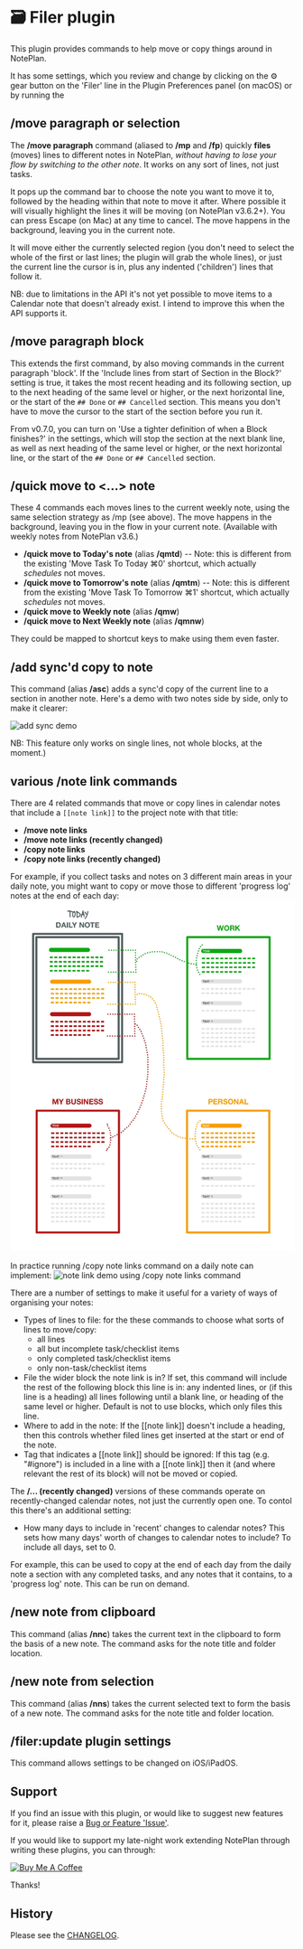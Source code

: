 # 🗃 Filer plugin
This plugin provides commands to help move or copy things around in NotePlan.

It has some settings, which you review and change by clicking on the ⚙️ gear button on the 'Filer' line in the Plugin Preferences panel (on macOS) or by running the 

## /move paragraph or selection
The **/move paragraph** command (aliased to **/mp** and **/fp**) quickly **files** (moves) lines to different notes in NotePlan, _without having to lose your flow by switching to the other note_. It works on any sort of lines, not just tasks.

It pops up the command bar to choose the note you want to move it to, followed by the heading within that note to move it after. Where possible it will visually highlight the lines it will be moving (on NotePlan v3.6.2+). You can press Escape (on Mac) at any time to cancel.  The move happens in the background, leaving you in the current note.

It will move either the currently selected region (you don't need to select the whole of the first or last lines; the plugin will grab the whole lines), or just the current line the cursor is in, plus any indented ('children') lines that follow it.

NB: due to limitations in the API it's not yet possible to move items to a Calendar note that doesn't already exist. I intend to improve this when the API supports it.

## /move paragraph block
This extends the first command, by also moving commands in the current paragraph 'block'. If the 'Include lines from start of Section in the Block?' setting is true, it takes the most recent heading and its following section, up to the next heading of the same level or higher, or the next horizontal line, or the start of the `## Done` or `## Cancelled` section. This means you don't have to move the cursor to the start of the section before you run it.

From v0.7.0, you can turn on 'Use a tighter definition of when a Block finishes?' in the settings, which will stop the section at the next blank line, as well as next heading of the same level or higher, or the next horizontal line, or the start of the `## Done` or `## Cancelled` section.

## /quick move to <...> note
These 4 commands each moves lines to the current weekly note, using the same selection strategy as /mp (see above). The move happens in the background, leaving you in the flow in your current note. (Available with weekly notes from NotePlan v3.6.)

- **/quick move to Today's note** (alias **/qmtd**) -- Note: this is different from the existing 'Move Task To Today ⌘0' shortcut, which actually _schedules_ not moves.
- **/quick move to Tomorrow's note** (alias **/qmtm**) -- Note: this is different from the existing 'Move Task To Tomorrow ⌘1' shortcut, which actually _schedules_ not moves.
- **/quick move to Weekly note** (alias **/qmw**)
- **/quick move to Next Weekly note** (alias **/qmnw**)

They could be mapped to shortcut keys to make using them even faster.

## /add sync'd copy to note
This command (alias **/asc**) adds a sync'd copy of the current line to a section in another note.  Here's a demo with two notes side by side, only to make it clearer:

![add sync demo](add-link-line-demo-T2.gif)

<!-- NB: This only works with the "synced blocks" feature available in the NotePlan Lab from v3.5.2. -->
NB: This feature only works on single lines, not whole blocks, at the moment.)

## various /note link commands
There are 4 related commands that move or copy lines in calendar notes that include a `[[note link]]` to the project note with that title:
- **/move note links**
- **/move note links (recently changed)**
- **/copy note links**
- **/copy note links (recently changed)**

For example, if you collect tasks and notes on 3 different main areas in your daily note, you might want to copy or move those to different 'progress log' notes at the end of each day: ![project log overview](project-log-jordon-view.jpg)

In practice running /copy note links command on a daily note can implement:
![note link demo using /copy note links command](note-link-example1.gif)

There are a number of settings to make it useful for a variety of ways of organising your notes:

- Types of lines to file: for the these commands to choose what sorts of lines to move/copy:
  - all lines
  - all but incomplete task/checklist items
  - only completed task/checklist items
  - only non-task/checklist items
- File the wider block the note link is in? If set, this command will include the rest of the following block this line is in: any indented lines, or (if this line is a heading) all lines following until a blank line, or heading of the same level or higher. Default is not to use blocks, which only files this line.
- Where to add in the note: If the [[note link]] doesn't include a heading, then this controls whether filed lines get inserted at the start or end of the note.
- Tag that indicates a [[note link]] should be ignored: If this tag (e.g. "#ignore") is included in a line with a [[note link]] then it (and where relevant the rest of its block) will not be moved or copied.

The **/... (recently changed)** versions of these commands operate on recently-changed calendar notes, not just the currently open one. To contol this there's an additional setting:
- How many days to include in 'recent' changes to calendar notes? This sets how many days' worth of changes to calendar notes to include? To include all days, set to 0.

For example, this can be used to copy at the end of each day from the daily note a section with any completed tasks, and any notes that it contains, to a 'progress log' note. This can be run on demand.
<!-- , or could be automated through the following method ...

### Running through a Template

??? parameters from Templates -->

## /new note from clipboard
This command (alias **/nnc**) takes the current text in the clipboard to form the basis of a new note. The command asks for the note title and folder location.

## /new note from selection
This command (alias **/nns**) takes the current selected text to form the basis of a new note. The command asks for the note title and folder location.

## /filer:update plugin settings
This command allows settings to be changed on iOS/iPadOS.

## Support
If you find an issue with this plugin, or would like to suggest new features for it, please raise a [Bug or Feature 'Issue'](https://github.com/NotePlan/plugins/issues).

If you would like to support my late-night work extending NotePlan through writing these plugins, you can through:

[<img width="200px" alt="Buy Me A Coffee" src="https://www.buymeacoffee.com/assets/img/guidelines/download-assets-sm-2.svg">](https://www.buymeacoffee.com/revjgc)

Thanks!

## History
Please see the [CHANGELOG](CHANGELOG.md).
